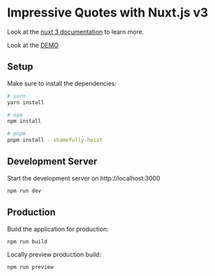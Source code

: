 # Impressive Quotes with Nuxt.js v3

Look at the [nuxt 3 documentation](https://v3.nuxtjs.org) to learn more.

Look at the [DEMO](https://quotes.ravendigital.uz/)

## Setup

Make sure to install the dependencies:

```bash
# yarn
yarn install

# npm
npm install

# pnpm
pnpm install --shamefully-hoist
```

## Development Server

Start the development server on http://localhost:3000

```bash
npm run dev
```

## Production

Build the application for production:

```bash
npm run build
```

Locally preview production build:

```bash
npm run preview
```